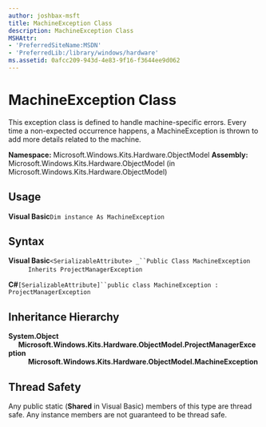 ```yaml
---
author: joshbax-msft
title: MachineException Class
description: MachineException Class
MSHAttr:
- 'PreferredSiteName:MSDN'
- 'PreferredLib:/library/windows/hardware'
ms.assetid: 0afcc209-943d-4e83-9f16-f3644ee9d062
---
```


# MachineException Class


This exception class is defined to handle machine-specific errors. Every time a non-expected occurrence happens, a MachineException is thrown to add more details related to the machine.

**Namespace:** Microsoft.Windows.Kits.Hardware.ObjectModel **Assembly:** Microsoft.Windows.Kits.Hardware.ObjectModel (in Microsoft.Windows.Kits.Hardware.ObjectModel)

## Usage


**Visual Basic**`Dim instance As MachineException`

## Syntax


**Visual Basic**`<SerializableAttribute> _``Public Class MachineException`           `Inherits ProjectManagerException`

**C#**`[SerializableAttribute]``public class MachineException : ProjectManagerException`

## Inheritance Hierarchy


**System.Object**      **Microsoft.Windows.Kits.Hardware.ObjectModel.ProjectManagerException**           **Microsoft.Windows.Kits.Hardware.ObjectModel.MachineException**

## Thread Safety


Any public static (**Shared** in Visual Basic) members of this type are thread safe. Any instance members are not guaranteed to be thread safe.

 

 






